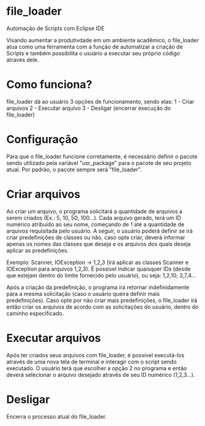 # file_loader
Automação de Scripts com Eclipse IDE

Visando aumentar a produtivdade em um ambiente acadêmico, o file_loader atua como uma ferramenta com a função de automatizar a criação de Scripts e também possibilita o usuário a executar seu próprio código através dele.


# Como funciona?
file_loader dá ao usuário 3 opções de funcionamento, sendo elas:
1 - Criar arquivos 
2 - Executar arquivo
3 - Desligar (encerrar execução do file_loader)


# Configuração 
Para que o file_loader funcione corretamente, é necessário definir o pacote sendo utilizado pela variável "usr_package" para o pacote de seu projeto atual.
Por padrão, o pacote sempre será "file_loader".


# Criar arquivos
Ao criar um arquivo, o programa solicitará a quantidade de arquivos a serem criados (Ex.: 5, 10, 50, 100...). Cada arquivo gerado, terá um ID numérico atribuído ao seu nome, começando de 1 até a quantidade de arquivos requisitada pelo usuário.
A seguir, o usuário poderá definir se irá criar predefinições de classes ou não, caso opte criar, deverá informar apenas os nomes das classes que deseja e os arquivos dos quais deseja aplicar as predefinições.

Exemplo: Scanner, IOException -> 1,2,3 (Irá aplicar as classes Scanner e IOException para arquivos 1,2,3).
É possível indicar quaisquer IDs (desde que estejam dentro do limite fornecido pelo usuário), ou seja: 1,2,10; 3,7,4...

Após a criação da predefinição, o programa irá retornar indefinidamente para a mesma solicitação (caso o usuário queira definir mais predefinições).
Caso opte por não criar mais predefinições, o file_loader irá então criar os arquivos de acordo com as solicitações do usuário, dentro do caminho especificado.


# Executar arquivos
Após ter criados seus arquivos com file_loader, é possível executá-los através de uma nova tela de terminal e interagir com o script sendo executado.
O usuário terá que escolher a opção 2 no programa e então deverá selecionar o arquivo desejado através de seu ID numérico (1,2,3...).


# Desligar
Encerra o processo atual do file_loader.


